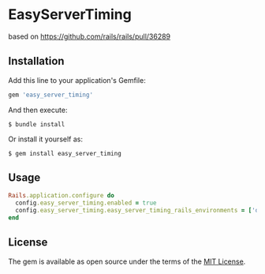 # EasyServerTiming
based on https://github.com/rails/rails/pull/36289

## Installation

Add this line to your application's Gemfile:

```ruby
gem 'easy_server_timing'
```

And then execute:

    $ bundle install

Or install it yourself as:

    $ gem install easy_server_timing

## Usage

```ruby
Rails.application.configure do
  config.easy_server_timing.enabled = true
  config.easy_server_timing.easy_server_timing_rails_environments = ['development']
end
```

## License

The gem is available as open source under the terms of the [MIT License](https://opensource.org/licenses/MIT).
